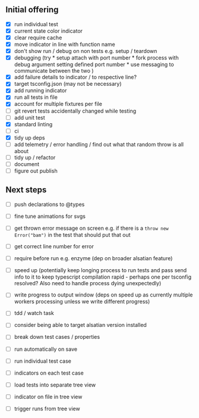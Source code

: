 ## Initial offering

- [x] run individual test
- [x] current state color indicator
- [x] clear require cache
- [x] move indicator in line with function name
- [x] don't show run / debug on non tests e.g. setup / teardown
- [x] debugging (try
                    * setup attach with port number
                    * fork process with debug argument setting defined port number
                    * use messaging to communicate between the two
                )
- [x] add failure details to indicator / to respective line?
- [x] target tsconfig.json (may not be necessary)
- [x] add running indicator
- [x] run all tests in file
- [x] account for multiple fixtures per file
- [ ] git revert tests accidentally changed while testing
- [ ] add unit test
- [x] standard linting
- [ ] ci
- [x] tidy up deps
- [ ] add telemetry / error handling / find out what that random throw is all about
- [ ] tidy up / refactor
- [ ] document
- [ ] figure out publish

## Next steps

- [ ] push declarations to @types

- [ ] fine tune animations for svgs

- [ ] get thrown error message on screen e.g. if there is a `throw new Error("bam")` in the test that should put that out
- [ ] get correct line number for error

- [ ] require before run e.g. enzyme (dep on broader alsatian feature)

- [ ] speed up (potentially keep longing process to run tests and pass send info to it to keep typescript compilation rapid - perhaps one per tsconfig resolved? Also need to handle process dying unexpectedly)
- [ ] write progress to output window (deps on speed up as currently multiple workers processing unless we write different progress)

- [ ] tdd / watch task
- [ ] consider being able to target alsatian version installed
- [ ] break down test cases / properties
- [ ] run automatically on save
- [ ] run individual test case
- [ ] indicators on each test case
- [ ] load tests into separate tree view
- [ ] indicator on file in tree view
- [ ] trigger runs from tree view
